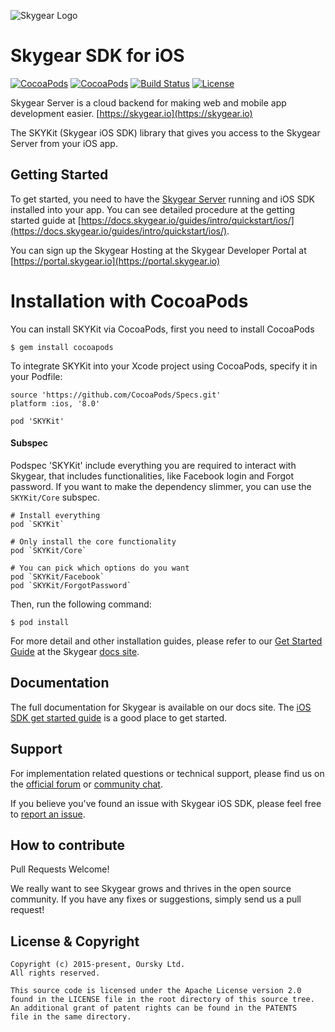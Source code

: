 ![Skygear Logo](.github/skygear-logo.png)

# Skygear SDK for iOS

[![CocoaPods](https://img.shields.io/cocoapods/v/SKYKit.svg)](http://cocoadocs.org/docsets/SKYKit)
[![CocoaPods](https://img.shields.io/cocoapods/dt/SKYKit.svg)](https://cocoapods.org/pods/SKYKit)
[![Build Status](https://travis-ci.org/SkygearIO/skygear-SDK-iOS.svg?branch=master)](https://travis-ci.org/SkygearIO/skygear-SDK-iOS)
[![License](https://img.shields.io/cocoapods/l/SKYKit.svg)](http://cocoadocs.org/docsets/SKYKit)


Skygear Server is a cloud backend for making web and mobile app development easier. [https://skygear.io](https://skygear.io)


The SKYKit (Skygear iOS SDK) library that gives you access to the Skygear Server from your iOS app.


## Getting Started

To get started, you need to have the [Skygear Server](https://github.com/skygearIO/skygear-server) running and iOS SDK installed into your app. You can see detailed procedure at the getting started guide at [https://docs.skygear.io/guides/intro/quickstart/ios/](https://docs.skygear.io/guides/intro/quickstart/ios/).

You can sign up the Skygear Hosting at the Skygear Developer Portal at [https://portal.skygear.io](https://portal.skygear.io)

# Installation with CocoaPods

You can install SKYKit via CocoaPods, first you need to install CocoaPods

```
$ gem install cocoapods
```

To integrate SKYKit into your Xcode project using CocoaPods, specify it in your Podfile:

```
source 'https://github.com/CocoaPods/Specs.git'
platform :ios, '8.0'

pod 'SKYKit'
```

#### Subspec

Podspec 'SKYKit' include everything you are required to interact with Skygear,
that includes functionalities, like Facebook login and Forgot password.
If you want to make the dependency slimmer, you can use the `SKYKit/Core` subspec.


```
# Install everything
pod `SKYKit`

# Only install the core functionality
pod `SKYKit/Core`

# You can pick which options do you want
pod `SKYKit/Facebook`
pod `SKYKit/ForgotPassword`
```

Then, run the following command:

```
$ pod install
```

For more detail and other installation guides, please refer to our [Get Started Guide](https://docs.skygear.io/guides/intro/quickstart/ios/) at the Skygear [docs site](https://docs.skygear.io).


## Documentation
The full documentation for Skygear is available on our docs site. The [iOS SDK get started guide](https://docs.skygear.io/guides/intro/quickstart/ios/) is a good place to get started.


## Support

For implementation related questions or technical support, please find us on the [official forum](https://discuss.skygear.io) or [community chat](https://slack.skygear.io).

If you believe you've found an issue with Skygear iOS SDK, please feel free to [report an issue](https://github.com/SkygearIO/skygear-SDK-iOS/issues).


## How to contribute

Pull Requests Welcome!

We really want to see Skygear grows and thrives in the open source community.
If you have any fixes or suggestions, simply send us a pull request!


## License & Copyright

```
Copyright (c) 2015-present, Oursky Ltd.
All rights reserved.

This source code is licensed under the Apache License version 2.0
found in the LICENSE file in the root directory of this source tree.
An additional grant of patent rights can be found in the PATENTS
file in the same directory.

```

